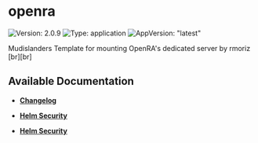 # openra

![Version: 2.0.9](https://img.shields.io/badge/Version-2.0.9-informational?style=flat-square) ![Type: application](https://img.shields.io/badge/Type-application-informational?style=flat-square) ![AppVersion: "latest"](https://img.shields.io/badge/AppVersion-"latest"-informational?style=flat-square)

Mudislanders Template for mounting OpenRA's dedicated server by rmoriz [br][br]

## Available Documentation

- [**Changelog**](CHANGELOG)

- [**Helm Security**](container-security)

- [**Helm Security**](helm-security)

